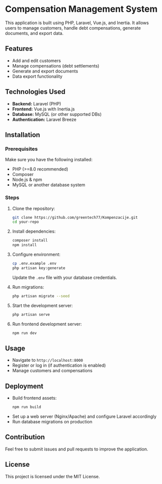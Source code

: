 # Compensation Management System

This application is built using PHP, Laravel, Vue.js, and Inertia. It allows users to manage customers, handle debt compensations, generate documents, and export data.

## Features
- Add and edit customers
- Manage compensations (debt settlements)
- Generate and export documents
- Data export functionality

## Technologies Used
- **Backend:** Laravel (PHP)
- **Frontend:** Vue.js with Inertia.js
- **Database:** MySQL (or other supported DBs)
- **Authentication:** Laravel Breeze

## Installation

### Prerequisites
Make sure you have the following installed:
- PHP (>=8.0 recommended)
- Composer
- Node.js & npm
- MySQL or another database system

### Steps

1. Clone the repository:
   ```sh
   git clone https://github.com/greentech77/Kompenzacije.git
   cd your-repo
   ```

2. Install dependencies:
   ```sh
   composer install
   npm install
   ```

3. Configure environment:
   ```sh
   cp .env.example .env
   php artisan key:generate
   ```
   Update the `.env` file with your database credentials.

4. Run migrations:
   ```sh
   php artisan migrate --seed
   ```

5. Start the development server:
   ```sh
   php artisan serve
   ```

6. Run frontend development server:
   ```sh
   npm run dev
   ```

## Usage
- Navigate to `http://localhost:8000`
- Register or log in (if authentication is enabled)
- Manage customers and compensations

## Deployment
- Build frontend assets:
  ```sh
  npm run build
  ```
- Set up a web server (Nginx/Apache) and configure Laravel accordingly
- Run database migrations on production

## Contribution
Feel free to submit issues and pull requests to improve the application.

## License
This project is licensed under the MIT License.

